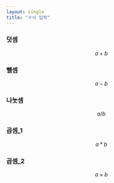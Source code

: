 ```yaml
---
layout: single
title: "수식 입력"
---
```


### 덧셈

$$
a+b
$$

### 뺄셈

$$
a-b
$$

### 나눗셈

$$
a/b
$$

### 곱셈_1

$$
a*b
$$

### 곱셈_2

$$
a \times b
$$
